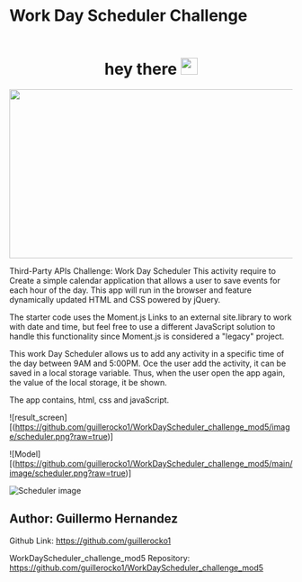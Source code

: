 # Work Day Scheduler Challenge

<div id="badges" align="center">
  <img src="https://komarev.com/ghpvc/?username=guillerocko1&style=flat-square&color=blue" alt=""/>
 </div>

<h1 align="center">
  hey there
  <img src="https://media.giphy.com/media/hvRJCLFzcasrR4ia7z/giphy.gif" width="30px"/>
</h1>

<div align="center">
  <img src="https://media.giphy.com/media/dWesBcTLavkZuG35MI/giphy.gif" width="600" height="300"/>
</div>


Third-Party APIs Challenge: Work Day Scheduler
This activity require to Create a simple calendar application that allows a user to save events for each hour of the day. This app will run in the browser and feature dynamically updated HTML and CSS powered by jQuery.

The starter code uses the Moment.js Links to an external site.library to work with date and time, but feel free to use a different JavaScript solution to handle this functionality since Moment.js is considered a "legacy" project.


This work Day Scheduler allows us to add any activity in a specific time of the day between 9AM and 5:00PM. Oce the user add the activity, it can be saved in a local storage variable. Thus, when the user open the app again, the value of the local storage, it be shown. 

The app contains, html, css and javaScript.


![result_screen][(https://github.com/guillerocko1/WorkDayScheduler_challenge_mod5/image/scheduler.png?raw=true)]

![Model][(https://github.com/guillerocko1/WorkDayScheduler_challenge_mod5/main/image/scheduler.png?raw=true)]

![Scheduler image](https://github.com/guillerocko1/WorkDayScheduler_challenge_mod5/image/scheduler.png?raw=true "Scheduler Data title")



## Author: Guillermo Hernandez 

Github Link: https://github.com/guillerocko1

WorkDayScheduler_challenge_mod5 Repository: https://github.com/guillerocko1/WorkDayScheduler_challenge_mod5



